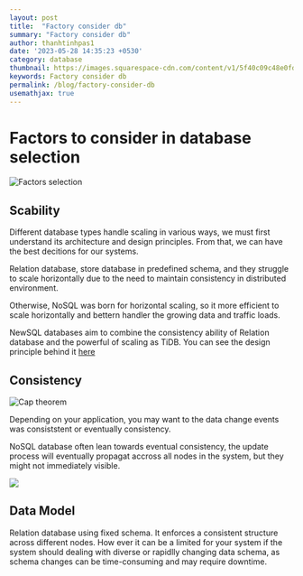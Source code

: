```yaml
---
layout: post
title:  "Factory consider db"
summary: "Factory consider db"
author: thanhtinhpas1
date: '2023-05-28 14:35:23 +0530'
category: database
thumbnail: https://images.squarespace-cdn.com/content/v1/5f40c09c48e0fd517ae1f97b/1598777403870-C1JCXUANE45JQNN2JYRC/Database-Thumbnail-new.png
keywords: Factory consider db
permalink: /blog/factory-consider-db
usemathjax: true
---
```


# Factors to consider in database selection

![Factors selection](https://substack-post-media.s3.amazonaws.com/public/images/d05f286e-16e5-457c-aee3-cc6b960c796d_1600x755.png)


## Scability
Different database types handle scaling in various ways, we must first understand its architecture and design principles. From that, we can have the best decitions for our systems.

Relation database, store database in predefined schema, and they struggle to scale horizontally due to the need to maintain consistency in distributed environment.

Otherwise, NoSQL was born for horizontal scaling, so it more efficient to scale horizontally and bettern handler the growing data and traffic loads.

NewSQL databases aim to combine the consistency ability of Relation database and the powerful of scaling as TiDB. You can see the design principle behind it [here](https://pingcap.medium.com/five-principles-that-guide-tidb-and-pingcap-part-i-71bcb1f84c0)

## Consistency

![Cap theorem](https://hazelcast.com/wp-content/uploads/2021/12/cap-theorem-diagram-800x753-1.png)

Depending on your application, you may want to the data change events was consiststent or eventually consistency.

NoSQL database often lean towards eventual consistency, the update process will eventually propagat accross all nodes in the system, but they might not immediately visible.

![](https://substackcdn.com/image/fetch/w_1456,c_limit,f_webp,q_auto:good,fl_progressive:steep/https%3A%2F%2Fsubstack-post-media.s3.amazonaws.com%2Fpublic%2Fimages%2F5ebe2481-4e5e-4c80-9a8d-a9caf8255a45_1600x1361.png)

## Data Model
Relation database using fixed schema. It enforces a consistent structure across different nodes. How ever it can be a limited for your system if the system should dealing with diverse or rapidlly changing data schema, as schema changes can be time-consuming and may require downtime.
